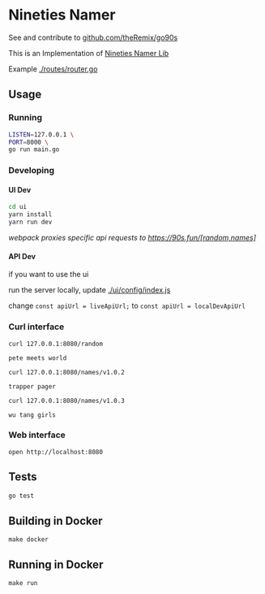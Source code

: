 # Nineties Namer

See and contribute to  [github.com/theRemix/go90s](https://github.com/theRemix/go90s)

This is an Implementation of [Nineties Namer Lib](https://github.com/theRemix/go90s)

Example [./routes/router.go](./routes/router.go)

## Usage

### Running
```sh
LISTEN=127.0.0.1 \
PORT=8000 \
go run main.go
```

### Developing

#### UI Dev
```sh
cd ui
yarn install
yarn run dev
```
_webpack proxies specific api requests to https://90s.fun/[random,names]_

#### API Dev

if you want to use the ui

run the server locally, update [./ui/config/index.js](./ui/config/index.js)

change `const apiUrl = liveApiUrl;` to `const apiUrl = localDevApiUrl`

### Curl interface

`curl 127.0.0.1:8080/random`
```
pete meets world
```

`curl 127.0.0.1:8080/names/v1.0.2`
```
trapper pager
```

`curl 127.0.0.1:8080/names/v1.0.3`
```
wu tang girls
```

### Web interface

`open http://localhost:8080`


## Tests

```sh
go test
```

## Building in Docker

```
make docker
```

## Running in Docker

```
make run
```


